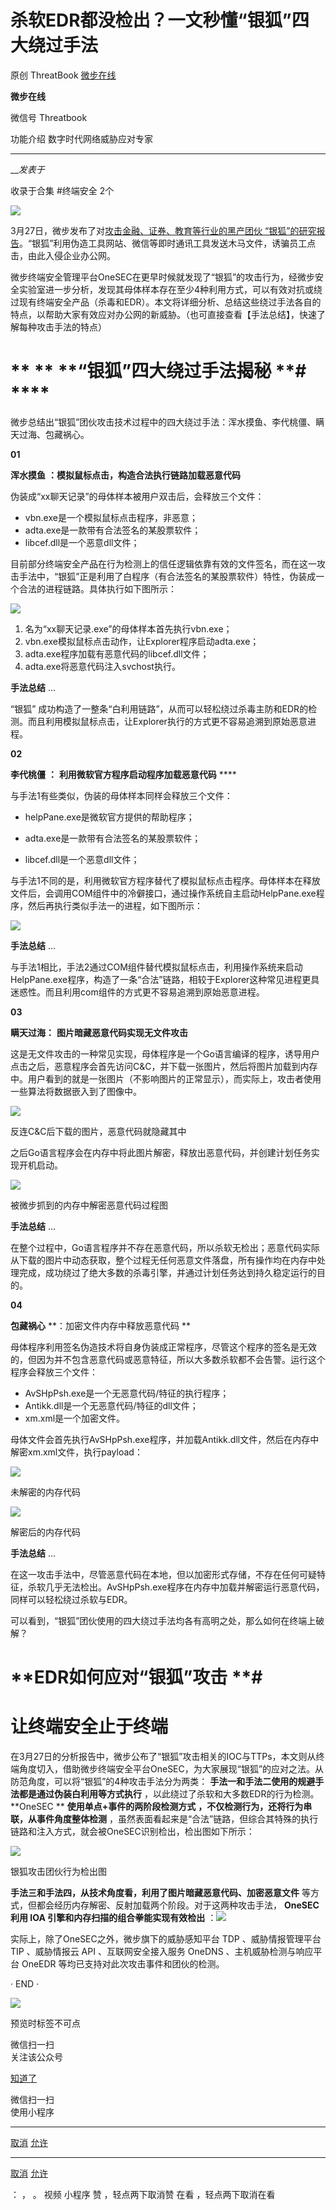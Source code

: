 #  杀软EDR都没检出？一文秒懂“银狐”四大绕过手法

原创 ThreatBook  [ 微步在线 ](javascript:void\(0\);)

**微步在线** ![]()

微信号 Threatbook

功能介绍 数字时代网络威胁应对专家

____

___发表于_

收录于合集 #终端安全 2个

![](http://hk-proxy.gitwarp.com/https://raw.githubusercontent.com/tuchuang9/tc1/refs/heads/main/public/20230329183343.png)

3月27日，微步发布了对[攻击金融、证券、教育等行业的黑产团伙
“银狐”的研究报告](http://mp.weixin.qq.com/s?__biz=MzI5NjA0NjI5MQ==&mid=2650176252&idx=1&sn=aa08ba2f668e5e393e91f52f0cc125be&chksm=f4488140c33f0856464e2ff3877309c851bdfb39f38f9db72aed248d04c25fad03e0f74b8d3e&scene=21#wechat_redirect)。“银狐”利用伪造工具网站、微信等即时通讯工具发送木马文件，诱骗员工点击，由此入侵企业办公网。

微步终端安全管理平台OneSEC在更早时候就发现了“银狐”的攻击行为，经微步安全实验室进一步分析，发现其母体样本存在至少4种利用方式，可以有效对抗或绕过现有终端安全产品（杀毒和EDR）。本文将详细分析、总结这些绕过手法各自的特点，以帮助大家有效应对办公网的新威胁。（也可直接查看【手法总结】，快速了解每种攻击手法的特点）

  

# ** ** **“银狐”四大绕过手法揭秘  **# ****

  
微步总结出“银狐”团伙攻击技术过程中的四大绕过手法：浑水摸鱼、李代桃僵、瞒天过海、包藏祸心。

  

 **01**

 **浑水摸鱼** **：模拟鼠标点击，构造合法执行链路加载恶意代码**

  

伪装成“xx聊天记录”的母体样本被用户双击后，会释放三个文件：

  

  * vbn.exe是一个模拟鼠标点击程序，非恶意；
  * adta.exe是一款带有合法签名的某股票软件；
  * libcef.dll是一个恶意dll文件；

  

目前部分终端安全产品在行为检测上的信任逻辑依靠有效的文件签名，而在这一攻击手法中，“银狐”正是利用了白程序（有合法签名的某股票软件）特性，伪装成一个合法的进程链路。具体执行如下图所示：

![](http://hk-proxy.gitwarp.com/https://raw.githubusercontent.com/tuchuang9/tc1/refs/heads/main/public/20230329183348.png)

  

  1. 名为“xx聊天记录.exe”的母体样本首先执行vbn.exe；
  2. vbn.exe模拟鼠标点击动作，让Explorer程序启动adta.exe；
  3. adta.exe程序加载有恶意代码的libcef.dll文件；
  4. adta.exe将恶意代码注入svchost执行。

  

 **手法总结**  …

  

“银狐”
成功构造了一整条“白利用链路”，从而可以轻松绕过杀毒主防和EDR的检测。而且利用模拟鼠标点击，让Explorer执行的方式更不容易追溯到原始恶意进程。

 **02**

 **李代桃僵** **：** **利用微软官方程序启动程序加载恶意代码** ****

  

与手法1有些类似，伪装的母体样本同样会释放三个文件：

  

  * helpPane.exe是微软官方提供的帮助程序；

  * adta.exe是一款带有合法签名的某股票软件；

  * libcef.dll是一个恶意dll文件；

  
与手法1不同的是，利用微软官方程序替代了模拟鼠标点击程序。母体样本在释放文件后，会调用COM组件中的冷僻接口，通过操作系统自主启动HelpPane.exe程序，然后再执行类似手法一的进程，如下图所示：

  

![](http://hk-proxy.gitwarp.com/https://raw.githubusercontent.com/tuchuang9/tc1/refs/heads/main/public/20230329183349.png)

  

 **手法总结**  …

  

与手法1相比，手法2通过COM组件替代模拟鼠标点击，利用操作系统来启动HelpPane.exe程序，构造了一条“合法”链路，相较于Explorer这种常见进程更具迷惑性。而且利用com组件的方式更不容易追溯到原始恶意进程。

 **03**

 **瞒天过海：** **图片暗藏恶意代码实现无文件攻击**

  

这是无文件攻击的一种常见实现，母体程序是一个Go语言编译的程序，诱导用户点击之后，恶意程序会首先访问C&C，并下载一张图片，然后将图片加载到内存中。用户看到的就是一张图片（不影响图片的正常显示），而实际上，攻击者使用一些算法将数据嵌入到了图像中。

![](http://hk-proxy.gitwarp.com/https://raw.githubusercontent.com/tuchuang9/tc1/refs/heads/main/public/20230329183350.png)

反连C&C后下载的图片，恶意代码就隐藏其中

  

之后Go语言程序会在内存中将此图片解密，释放出恶意代码，并创建计划任务实现开机启动。

![](http://hk-proxy.gitwarp.com/https://raw.githubusercontent.com/tuchuang9/tc1/refs/heads/main/public/20230329183351.png)

被微步抓到的内存中解密恶意代码过程图

  

 **手法总结**  …

  

在整个过程中，Go语言程序并不存在恶意代码，所以杀软无检出；恶意代码实际从下载的图片中动态获取，整个过程无任何恶意文件落盘，所有操作均在内存中处理完成，成功绕过了绝大多数的杀毒引擎，并通过计划任务达到持久稳定运行的目的。

 **04**

 **包藏祸心** **：加密文件内存中释放恶意代码   **

  

母体程序利用签名伪造技术将自身伪装成正常程序，尽管这个程序的签名是无效的，但因为并不包含恶意代码或恶意特征，所以大多数杀软都不会告警。运行这个程序会释放三个文件：

  

  * AvSHpPsh.exe是一个无恶意代码/特征的执行程序；
  * Antikk.dll是一个无恶意代码/特征的dll文件；
  * xm.xml是一个加密文件。

  

母体文件会首先执行AvSHpPsh.exe程序，并加载Antikk.dll文件，然后在内存中解密xm.xml文件，执行payload：

![](http://hk-proxy.gitwarp.com/https://raw.githubusercontent.com/tuchuang9/tc1/refs/heads/main/public/20230329183353.png)

未解密的内存代码

  

![](http://hk-proxy.gitwarp.com/https://raw.githubusercontent.com/tuchuang9/tc1/refs/heads/main/public/20230329183356.png)

解密后的内存代码

  

 **手法总结**  …

  

在这一攻击手法中，尽管恶意代码在本地，但以加密形式存储，不存在任何可疑特征，杀软几乎无法检出。AvSHpPsh.exe程序在内存中加载并解密运行恶意代码，同样可以轻松绕过杀软与EDR。

可以看到，“银狐”团伙使用的四大绕过手法均各有高明之处，那么如何在终端上破解？

  

# **EDR如何应对“银狐”攻击  **#

#  **让终端安全止于终端**

  

在3月27日的分析报告中，微步公布了“银狐”攻击相关的IOC与TTPs，本文则从终端角度切入，借助微步终端安全平台OneSEC，为大家展现“银狐”的应对之法。从防范角度，可以将“银狐”的4种攻击手法分为两类：
**手法一和手法二使用的规避手法都是通过伪装白利用等方式执行** ，以此绕过了杀软和大多数EDR的行为检测。 **OneSEC  **
**使用单点+事件的两阶段检测方式** **，不仅检测行为，还将行为串联，从事件角度整体检测**
，虽然表面看起来是“合法”链路，但综合其特殊的执行链路和注入方式，就会被OneSEC识别检出，检出图如下所示：

![](http://hk-proxy.gitwarp.com/https://raw.githubusercontent.com/tuchuang9/tc1/refs/heads/main/public/20230329183357.png)

银狐攻击团伙行为检出图

 **手法三和手法四，从技术角度看，利用了图片暗藏恶意代码、加密恶意文件** 等方式，但都会经历内存解密、反射加载两个阶段。对于这两种攻击手法，
**OneSEC 利用 IOA 引擎和内存扫描的组合拳能实现有效检出**
：![](http://hk-proxy.gitwarp.com/https://raw.githubusercontent.com/tuchuang9/tc1/refs/heads/main/public/20230329183358.png)

实际上，除了OneSEC之外，微步旗下的威胁感知平台 TDP 、威胁情报管理平台 TIP 、威胁情报云 API 、互联网安全接入服务 OneDNS
、主机威胁检测与响应平台 OneEDR 等均已支持对此次攻击事件和团伙的检测。

  
· END ·  

![](http://hk-proxy.gitwarp.com/https://raw.githubusercontent.com/tuchuang9/tc1/refs/heads/main/public/20230329183400.png)

预览时标签不可点

微信扫一扫  
关注该公众号

[知道了](javascript:;)

微信扫一扫  
使用小程序

****

[取消](javascript:void\(0\);) [允许](javascript:void\(0\);)

****

[取消](javascript:void\(0\);) [允许](javascript:void\(0\);)

： ， 。   视频 小程序 赞 ，轻点两下取消赞 在看 ，轻点两下取消在看

